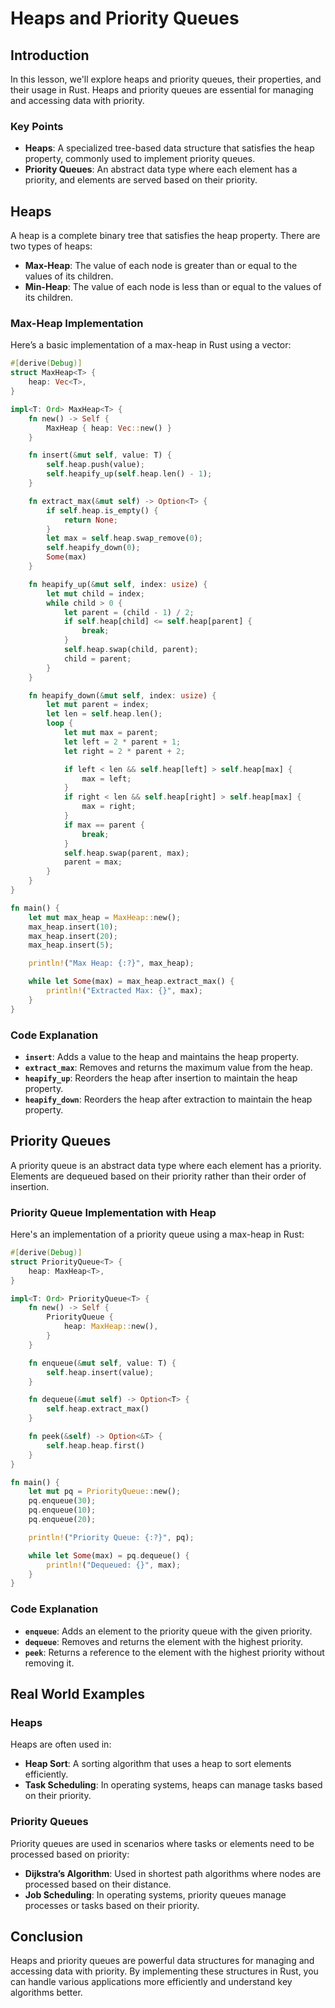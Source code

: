 # Heaps and Priority Queues

## Introduction

In this lesson, we'll explore heaps and priority queues, their properties, and their usage in Rust. Heaps and priority queues are essential for managing and accessing data with priority.

### Key Points

- **Heaps**: A specialized tree-based data structure that satisfies the heap property, commonly used to implement priority queues.
- **Priority Queues**: An abstract data type where each element has a priority, and elements are served based on their priority.

## Heaps

A heap is a complete binary tree that satisfies the heap property. There are two types of heaps:

- **Max-Heap**: The value of each node is greater than or equal to the values of its children.
- **Min-Heap**: The value of each node is less than or equal to the values of its children.

### Max-Heap Implementation

Here’s a basic implementation of a max-heap in Rust using a vector:

```rust
#[derive(Debug)]
struct MaxHeap<T> {
    heap: Vec<T>,
}

impl<T: Ord> MaxHeap<T> {
    fn new() -> Self {
        MaxHeap { heap: Vec::new() }
    }

    fn insert(&mut self, value: T) {
        self.heap.push(value);
        self.heapify_up(self.heap.len() - 1);
    }

    fn extract_max(&mut self) -> Option<T> {
        if self.heap.is_empty() {
            return None;
        }
        let max = self.heap.swap_remove(0);
        self.heapify_down(0);
        Some(max)
    }

    fn heapify_up(&mut self, index: usize) {
        let mut child = index;
        while child > 0 {
            let parent = (child - 1) / 2;
            if self.heap[child] <= self.heap[parent] {
                break;
            }
            self.heap.swap(child, parent);
            child = parent;
        }
    }

    fn heapify_down(&mut self, index: usize) {
        let mut parent = index;
        let len = self.heap.len();
        loop {
            let mut max = parent;
            let left = 2 * parent + 1;
            let right = 2 * parent + 2;

            if left < len && self.heap[left] > self.heap[max] {
                max = left;
            }
            if right < len && self.heap[right] > self.heap[max] {
                max = right;
            }
            if max == parent {
                break;
            }
            self.heap.swap(parent, max);
            parent = max;
        }
    }
}

fn main() {
    let mut max_heap = MaxHeap::new();
    max_heap.insert(10);
    max_heap.insert(20);
    max_heap.insert(5);

    println!("Max Heap: {:?}", max_heap);

    while let Some(max) = max_heap.extract_max() {
        println!("Extracted Max: {}", max);
    }
}
```

### Code Explanation

- **`insert`**: Adds a value to the heap and maintains the heap property.
- **`extract_max`**: Removes and returns the maximum value from the heap.
- **`heapify_up`**: Reorders the heap after insertion to maintain the heap property.
- **`heapify_down`**: Reorders the heap after extraction to maintain the heap property.

## Priority Queues

A priority queue is an abstract data type where each element has a priority. Elements are dequeued based on their priority rather than their order of insertion.

### Priority Queue Implementation with Heap

Here's an implementation of a priority queue using a max-heap in Rust:

```rust
#[derive(Debug)]
struct PriorityQueue<T> {
    heap: MaxHeap<T>,
}

impl<T: Ord> PriorityQueue<T> {
    fn new() -> Self {
        PriorityQueue {
            heap: MaxHeap::new(),
        }
    }

    fn enqueue(&mut self, value: T) {
        self.heap.insert(value);
    }

    fn dequeue(&mut self) -> Option<T> {
        self.heap.extract_max()
    }

    fn peek(&self) -> Option<&T> {
        self.heap.heap.first()
    }
}

fn main() {
    let mut pq = PriorityQueue::new();
    pq.enqueue(30);
    pq.enqueue(10);
    pq.enqueue(20);

    println!("Priority Queue: {:?}", pq);

    while let Some(max) = pq.dequeue() {
        println!("Dequeued: {}", max);
    }
}
```

### Code Explanation

- **`enqueue`**: Adds an element to the priority queue with the given priority.
- **`dequeue`**: Removes and returns the element with the highest priority.
- **`peek`**: Returns a reference to the element with the highest priority without removing it.

## Real World Examples

### Heaps

Heaps are often used in:

- **Heap Sort**: A sorting algorithm that uses a heap to sort elements efficiently.
- **Task Scheduling**: In operating systems, heaps can manage tasks based on their priority.

### Priority Queues

Priority queues are used in scenarios where tasks or elements need to be processed based on priority:

- **Dijkstra’s Algorithm**: Used in shortest path algorithms where nodes are processed based on their distance.
- **Job Scheduling**: In operating systems, priority queues manage processes or tasks based on their priority.

## Conclusion

Heaps and priority queues are powerful data structures for managing and accessing data with priority. By implementing these structures in Rust, you can handle various applications more efficiently and understand key algorithms better.
